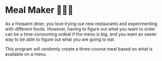 # Meal Maker 🥗🥩🧁

As a frequent diner, you love trying out new restaurants and experimenting with different foods. However, having to figure out what you want to order can be a time-consuming ordeal if the menu is big, and you want an easier way to be able to figure out what you are going to eat.

This program will randomly create a three-course meal based on what is available on a menu.
